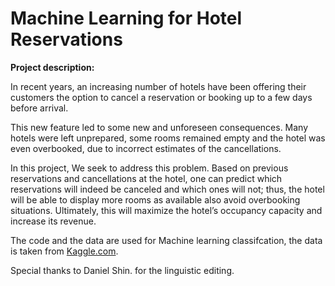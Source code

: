 # Machine Learning for Hotel Reservations


**Project description:**

In recent years, an increasing number of hotels have been offering their customers the option to cancel a reservation or booking up to a few days before arrival.

This new feature led to some new and unforeseen consequences. Many hotels were left unprepared, some rooms remained empty and the hotel was even overbooked, due to incorrect estimates of the cancellations.

In this project, We seek to address this problem. Based on previous reservations and cancellations at the hotel, one can predict which reservations will indeed be canceled and which ones will not; thus, the hotel will be able to display more rooms as available also avoid overbooking situations. Ultimately, this will maximize the hotel’s occupancy capacity and increase its revenue.


The code and the data are used for Machine learning classifcation, the data is taken from [Kaggle.com](https://www.kaggle.com/datasets/ahsan81/hotel-reservations-classification-dataset).

Special thanks to Daniel Shin. for the linguistic editing.
